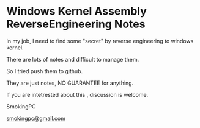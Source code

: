 # Windows Kernel Assembly ReverseEngineering Notes

In my job, I need to find some "secret" by reverse engineering to windows kernel.

There are lots of notes and difficult to manage them.

So I tried push them to github.



They are just notes, NO GUARANTEE for anything.

If you are intetrested about this , discussion is welcome.


SmokingPC

smokingpc@gmail.com

